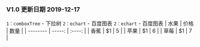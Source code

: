 ### V1.0 更新日期 2019-12-17
`1：comboxTree` - 下拉树
`2：echart` - 百度图表
`2：echart` - 百度图表
    | 水果        | 价格    |  数量  |
    | --------   | -----:   | :----: |
    | 香蕉        | $1      |   5    |
    | 苹果        | $1      |   6    |
    | 草莓        | $1      |   7    |
